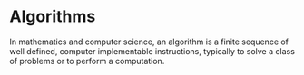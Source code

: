 # Algorithms
In mathematics and computer science, an algorithm is a finite sequence of well defined, computer implementable instructions, typically to solve a class of problems or to perform
a computation.
